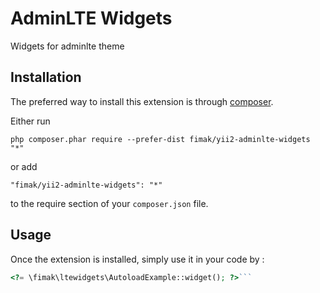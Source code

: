 AdminLTE Widgets
================
Widgets for adminlte theme

Installation
------------

The preferred way to install this extension is through [composer](http://getcomposer.org/download/).

Either run

```
php composer.phar require --prefer-dist fimak/yii2-adminlte-widgets "*"
```

or add

```
"fimak/yii2-adminlte-widgets": "*"
```

to the require section of your `composer.json` file.


Usage
-----

Once the extension is installed, simply use it in your code by  :

```php
<?= \fimak\ltewidgets\AutoloadExample::widget(); ?>```